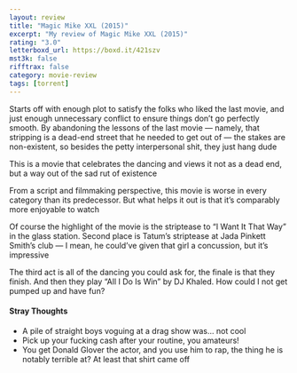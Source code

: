 ```yaml
---
layout: review
title: "Magic Mike XXL (2015)"
excerpt: "My review of Magic Mike XXL (2015)"
rating: "3.0"
letterboxd_url: https://boxd.it/421szv
mst3k: false
rifftrax: false
category: movie-review
tags: [torrent]
---
```


Starts off with enough plot to satisfy the folks who liked the last movie, and just enough unnecessary conflict to ensure things don’t go perfectly smooth. By abandoning the lessons of the last movie — namely, that stripping is a dead-end street that he needed to get out of — the stakes are non-existent, so besides the petty interpersonal shit, they just hang dude

This is a movie that celebrates the dancing and views it not as a dead end, but a way out of the sad rut of existence

From a script and filmmaking perspective, this movie is worse in every category than its predecessor. But what helps it out is that it’s comparably more enjoyable to watch

Of course the highlight of the movie is the striptease to “I Want It That Way” in the glass station. Second place is Tatum’s striptease at Jada Pinkett Smith’s club — I mean, he could’ve given that girl a concussion, but it’s impressive

The third act is all of the dancing you could ask for, the finale is that they finish. And then they play “All I Do Is Win” by DJ Khaled. How could I not get pumped up and have fun?

#### Stray Thoughts

- A pile of straight boys voguing at a drag show was… not cool
- Pick up your fucking cash after your routine, you amateurs!
- You get Donald Glover the actor, and you use him to rap, the thing he is notably terrible at? At least that shirt came off
